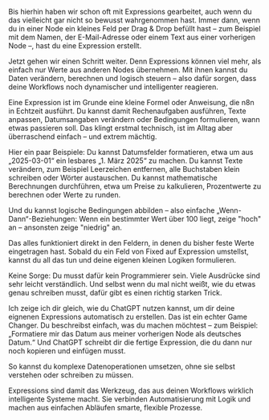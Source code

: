 Bis hierhin haben wir schon oft mit Expressions gearbeitet, auch wenn du das vielleicht gar nicht so bewusst wahrgenommen hast.
Immer dann, wenn du in einer Node ein kleines Feld per Drag & Drop befüllt hast – zum Beispiel mit dem Namen, der E-Mail-Adresse oder einem Text aus einer vorherigen Node –, hast du eine Expression erstellt.

Jetzt gehen wir einen Schritt weiter.
Denn Expressions können viel mehr, als einfach nur Werte aus anderen Nodes übernehmen.
Mit ihnen kannst du Daten verändern, berechnen und logisch steuern – also dafür sorgen, dass deine Workflows noch dynamischer und intelligenter reagieren.

Eine Expression ist im Grunde eine kleine Formel oder Anweisung, die n8n in Echtzeit ausführt.
Du kannst damit Rechenaufgaben ausführen, Texte anpassen, Datumsangaben verändern oder Bedingungen formulieren, wann etwas passieren soll.
Das klingt erstmal technisch, ist im Alltag aber überraschend einfach – und extrem mächtig.

Hier ein paar Beispiele:
Du kannst Datumsfelder formatieren, etwa um aus „2025-03-01“ ein lesbares „1. März 2025“ zu machen.
Du kannst Texte verändern, zum Beispiel Leerzeichen entfernen, alle Buchstaben klein schreiben oder Wörter austauschen.
Du kannst mathematische Berechnungen durchführen, etwa um Preise zu kalkulieren, Prozentwerte zu berechnen oder Werte zu runden.

Und du kannst logische Bedingungen abbilden – also einfache „Wenn-Dann“-Beziehungen:
Wenn ein bestimmter Wert über 100 liegt, zeige "hoch" an – ansonsten zeige "niedrig" an.

Das alles funktioniert direkt in den Feldern, in denen du bisher feste Werte eingetragen hast.
Sobald du ein Feld von Fixed auf Expression umstellst, kannst du all das tun und deine eigenen kleinen Logiken formulieren.

Keine Sorge:
Du musst dafür kein Programmierer sein.
Viele Ausdrücke sind sehr leicht verständlich.
Und selbst wenn du mal nicht weißt, wie du etwas genau schreiben musst, dafür gibt es einen richtig starken Trick.

Ich zeige ich dir gleich, wie du ChatGPT nutzen kannst, um dir deine eignenen Expressions automatisch zu erstellen.
Das ist ein echter Game Changer.
Du beschreibst einfach, was du machen möchtest – zum Beispiel: „Formatiere mir das Datum aus meiner vorherigen Node als deutsches Datum.“
Und ChatGPT schreibt dir die fertige Expression, die du dann nur noch kopieren und einfügen musst.

So kannst du komplexe Datenoperationen umsetzen, ohne sie selbst verstehen oder schreiben zu müssen.

Expressions sind damit das Werkzeug, das aus deinen Workflows wirklich intelligente Systeme macht.
Sie verbinden Automatisierung mit Logik und machen aus einfachen Abläufen smarte, flexible Prozesse.
